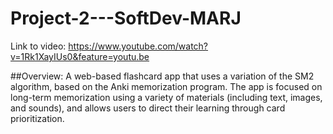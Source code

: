# Project-2---SoftDev-MARJ

Link to video: https://www.youtube.com/watch?v=1Rk1XayIUs0&feature=youtu.be

##Overview:
  A web-based flashcard app that uses a variation of the SM2 algorithm, based on the Anki memorization program. The app is focused on long-term memorization using a variety of materials (including text, images, and sounds), and allows users to direct their learning through card prioritization.
